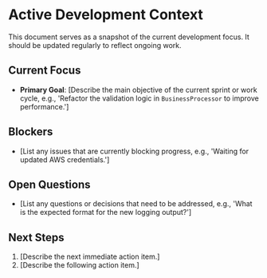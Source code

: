 # Active Development Context

This document serves as a snapshot of the current development focus. It should be updated regularly to reflect ongoing work.

## Current Focus

* **Primary Goal**: [Describe the main objective of the current sprint or work cycle, e.g., 'Refactor the validation logic in `BusinessProcessor` to improve performance.']

## Blockers

* [List any issues that are currently blocking progress, e.g., 'Waiting for updated AWS credentials.']

## Open Questions

* [List any questions or decisions that need to be addressed, e.g., 'What is the expected format for the new logging output?']

## Next Steps

1. [Describe the next immediate action item.]
2. [Describe the following action item.]
